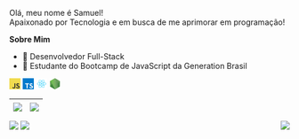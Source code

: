 Olá, meu nome é Samuel!
<br>
Apaixonado por Tecnologia e em busca de me aprimorar em programação!

**Sobre Mim**

- 💼 Desenvolvedor Full-Stack
- 🧡 Estudante do Bootcamp de JavaScript da Generation Brasil




<code><img height="20" alt="javascript" src="https://raw.githubusercontent.com/github/explore/80688e429a7d4ef2fca1e82350fe8e3517d3494d/topics/javascript/javascript.png"></code>
<code><img height="20" alt="typescript" src="https://raw.githubusercontent.com/github/explore/80688e429a7d4ef2fca1e82350fe8e3517d3494d/topics/typescript/typescript.png"></code>
<code><img height="20" alt="react" src="https://raw.githubusercontent.com/github/explore/80688e429a7d4ef2fca1e82350fe8e3517d3494d/topics/react/react.png"></code>
<code><img height="20" alt="nodejs" src="https://raw.githubusercontent.com/github/explore/80688e429a7d4ef2fca1e82350fe8e3517d3494d/topics/nodejs/nodejs.png"></code>    

| <a href="https://github.com/Samuel-1210/github-readme-stats"> <img height=200 align="center" src="https://github-readme-stats.vercel.app/api?username=Samuel-1210" /> </a> |<a href="https://github.com/Samuel-1210/convoychat"> <img height=200 align="center" src="https://github-readme-stats.vercel.app/api/top-langs?username=Samuel-1210&layout=compact&langs_count=8&card_width=320" /></a> |
| ------------- | ------------- |

<img heigth="20" widht="20" align="right" src="https://c.tenor.com/NG07YcciMC4AAAAC/izuku-midoriya-headbang.gif">
  


<div> 
  
  <a href="https://www.linkedin.com/in/samueldos-santos/" target="_blank"><img src="https://img.shields.io/badge/-LinkedIn-%230077B5?style=for-the-badge&logo=linkedin&logoColor=white" target="_blank"></a> 
 <a href = "mailto:samuka2568@gmail.com"><img src="https://img.shields.io/badge/-Gmail-%23333?style=for-the-badge&logo=gmail&logoColor=white" target="_blank"></a>
 
 
</div>

</div>

